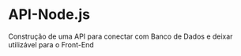# API-Node.js
Construção de uma API para conectar com Banco de Dados e deixar utilizável para o Front-End
